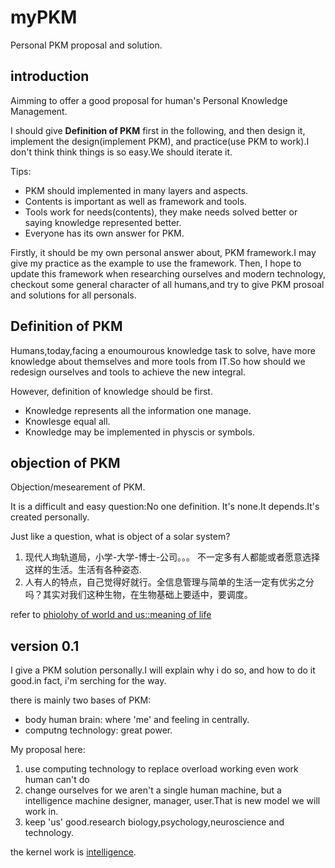 # myPKM
Personal PKM proposal and solution.

introduction
------------
Aimming to offer a good proposal for human's Personal Knowledge Management. 

I should give __Definition of PKM__ first in the following, and then design it, implement the design(implement PKM), and practice(use PKM to work).I don't think think things is so easy.We should iterate it.

Tips:
+ PKM should implemented in many layers and aspects.
+ Contents is important as well as framework and tools.
+ Tools work for needs(contents), they make needs solved better or saying knowledge represented better.
+ Everyone has its own answer for PKM.

Firstly, it should be my own personal answer about,  PKM framework.I may give my practice as the example to use the framework. Then, I hope to  update this framework when researching ourselves and modern technology,  checkout some general character of all humans,and try to give PKM prosoal and solutions for all personals.

Definition of PKM
-----------------
Humans,today,facing a enoumourous knowledge task to solve, have more knowledge about themselves and more tools from IT.So how should we redesign ourselves and tools to achieve the new integral.

However, definition of knowledge should be first.
+ Knowledge represents all the information one manage.
+ Knowlesge equal all.
+ Knowledge may be implemented in physcis or symbols.


objection of PKM
-------------
Objection/mesearement of PKM.

It is a difficult and easy question:No one definition.
It's none.It depends.It's created personally.

Just like a question, what is object of a solar system?


1. 现代人珣轨道局，小学-大学-博士-公司。。。    不一定多有人都能或者愿意选择这样的生活。生活有各种姿态.
2. 人有人的特点，自己觉得好就行。全信息管理与简单的生活一定有优劣之分吗？其实对我们这种生物，在生物基础上要适中，要调度。


refer to [phiolohy of world and us::meaning of life]()

version 0.1
---------
I give a PKM solution personally.I will explain why i do so, and how to do it good.in fact, i'm serching for the way.

there is mainly two bases of PKM:
+ body human brain: where 'me' and feeling in centrally.
+ computng technology: great power.

My proposal here:
1) use computing technology to replace overload working even work human can't do
2) change ourselves for we aren't a single human machine, but a intelligence machine designer, manager, user.That is new model we will work in.
3) keep 'us' good.research biology,psychology,neuroscience and technology. 

the kernel work is [intelligence]().


